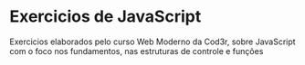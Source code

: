 # Exercicios de JavaScript

Exercicios elaborados pelo curso Web Moderno da Cod3r, sobre JavaScript com o foco nos fundamentos, nas estruturas de controle e funções
